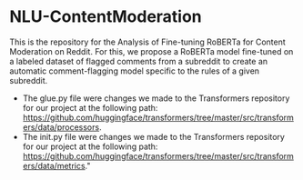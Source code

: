 # NLU-ContentModeration
This is the repository for the Analysis of Fine-tuning RoBERTa for Content Moderation on Reddit. 
For this, we propose a RoBERTa model fine-tuned on a labeled dataset of flagged comments from a subreddit to create an automatic comment-flagging model specific to the rules of a given subreddit.
- The glue.py file were changes we made to the Transformers repository for our project at the following path: https://github.com/huggingface/transformers/tree/master/src/transformers/data/processors.
- The init.py file were changes we made to the Transformers repository for our project at the following path: https://github.com/huggingface/transformers/tree/master/src/transformers/data/metrics."
